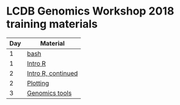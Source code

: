 # LCDB Genomics Workshop 2018 training materials

| Day | Material                                |
| --- | -------------------                     |
| 1   | [bash](01_bash.rst)                     |
| 1   | [Intro R](02_r.rst)                     |
| 2   | [Intro R, continued](03_r.rst)          |
| 2   | [Plotting](extras/ggplot_additional)    |
| 3   | [Genomics tools](04_genomics-tools.rst) |
